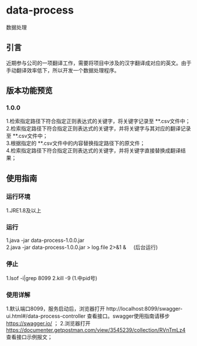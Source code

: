# data-process
数据处理
## 引言
近期参与公司的一项翻译工作，需要将项目中涉及的汉字翻译成对应的英文。由于手动翻译效率低下，所以开发一个数据处理程序。
## 版本功能预览
### 1.0.0
1.检索指定路径下符合指定正则表达式的关键字，将关键字记录至 **.csv文件中；  
2.检索指定路径下符合指定正则表达式的关键字，并将关键字与其对应的翻译记录至 **.csv文件中；  
3.根据指定的 **.csv文件中的内容替换指定路径下的原文件；  
4.检索指定路径下符合指定正则表达式的关键字，并将关键字直接替换成翻译结果；
## 使用指南
### 运行环境
1.JRE1.8及以上
### 运行
1.java -jar data-process-1.0.0.jar   
2.java -jar data-process-1.0.0.jar > log.file 2>&1 &     (后台运行)
### 停止
1.lsof -i|grep 8099
2.kill -9 (1.中pid号)
### 使用详解
1.默认端口8099，服务启动后，浏览器打开 http://localhost:8099/swagger-ui.html#/data-process-controller 查看接口。swagger使用指南请移步 https://swagger.io/ ；
2.浏览器打开 https://documenter.getpostman.com/view/3545239/collection/RVnTmLz4 查看接口示例报文；

